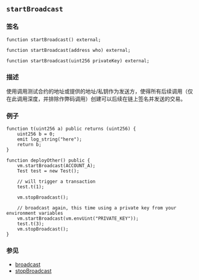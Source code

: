 ## `startBroadcast`

### 签名

```solidity
function startBroadcast() external;
```

```solidity
function startBroadcast(address who) external;
```

```solidity
function startBroadcast(uint256 privateKey) external;
```

### 描述

使用调用测试合约的地址或提供的地址/私钥作为发送方，使得所有后续调用（仅在此调用深度，并排除作弊码调用）创建可以后续在链上签名并发送的交易。

### 例子

```solidity
function t(uint256 a) public returns (uint256) {
    uint256 b = 0;
    emit log_string("here");
    return b;
}

function deployOther() public {
    vm.startBroadcast(ACCOUNT_A);
    Test test = new Test();
    
    // will trigger a transaction
    test.t(1);
    
    vm.stopBroadcast();

    // broadcast again, this time using a private key from your environment variables
    vm.startBroadcast(vm.envUint("PRIVATE_KEY"));
    test.t(3);
    vm.stopBroadcast();
}
```

### 参见

- [broadcast](./broadcast.md)
- [stopBroadcast](./stop-broadcast.md) 